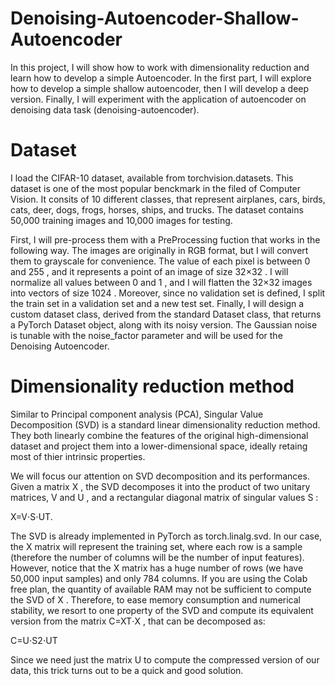 # Denoising-Autoencoder-Shallow-Autoencoder

In this project, I will show how to work with dimensionality reduction and learn how to develop a simple Autoencoder. In the first part, I will explore how to develop a simple shallow autoencoder, then I will develop a deep version. Finally, I will experiment with the application of autoencoder on denoising data task (denoising-autoencoder).

# Dataset
I load the CIFAR-10 dataset, available from torchvision.datasets. This dataset is one of the most popular benckmark in the filed of Computer Vision. It consits of  10  different classes, that represent airplanes, cars, birds, cats, deer, dogs, frogs, horses, ships, and trucks. The dataset contains  50,000  training images and  10,000  images for testing.

First, I will pre-process them with a PreProcessing fuction that works in the following way. The images are originally in RGB format, but I will convert them to grayscale for convenience. The value of each pixel is between  0  and  255 , and it represents a point of an image of size  32×32 . I will normalize all values between  0  and  1 , and I will flatten the  32×32  images into vectors of size  1024 . Moreover, since no validation set is defined, I split the train set in a validation set and a new test set. Finally, I will design a custom dataset class, derived from the standard Dataset class, that returns a PyTorch Dataset object, along with its noisy version. The Gaussian noise is tunable with the noise_factor parameter and will be used for the Denoising Autoencoder.

# Dimensionality reduction method

Similar to Principal component analysis (PCA), Singular Value Decomposition (SVD) is a standard linear dimensionality reduction method. They both linearly combine the features of the original high-dimensional dataset and project them into a lower-dimensional space, ideally retaing most of thier intrinsic properties.

We will focus our attention on SVD decomposition and its performances. Given a matrix  X , the SVD decomposes it into the product of two unitary matrices,  V  and  U , and a rectangular diagonal matrix of singular values  S :

X=V⋅S⋅UT. 

The SVD is already implemented in PyTorch as torch.linalg.svd. In our case, the  X  matrix will represent the training set, where each row is a sample (therefore the number of columns will be the number of input features). However, notice that the  X  matrix has a huge number of rows (we have 50,000 input samples) and only 784 columns. If you are using the Colab free plan, the quantity of available RAM may not be sufficient to compute the SVD of  X . Therefore, to ease memory consumption and numerical stability, we resort to one property of the SVD and compute its equivalent version from the matrix  C=XT⋅X , that can be decomposed as:

C=U⋅S2⋅UT 

Since we need just the matrix  U  to compute the compressed version of our data, this trick turns out to be a quick and good solution.

